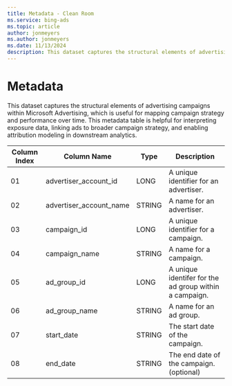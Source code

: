 ```yaml
---
title: Metadata - Clean Room
ms.service: bing-ads
ms.topic: article
author: jonmeyers
ms.author: jonmeyers
ms.date: 11/13/2024
description: This dataset captures the structural elements of advertising campaigns within Microsoft Advertising, which is useful for mapping campaign strategy and performance over time.
---
```

# Metadata

This dataset captures the structural elements of advertising campaigns within Microsoft Advertising, which is useful for mapping campaign strategy and performance over time. This metadata table is helpful for interpreting exposure data, linking ads to broader campaign strategy, and enabling attribution modeling in downstream analytics.

| Column Index | Column Name            | Type   | Description                                                        |
|--------------|------------------------|--------|--------------------------------------------------------------------|
| 01           | advertiser_account_id  | LONG   | A unique identifier for an advertiser.                             |
| 02           | advertiser_account_name| STRING | A name for an advertiser.                                          |
| 03           | campaign_id            | LONG   | A unique identifier for a campaign.                                |
| 04           | campaign_name          | STRING | A name for a campaign.                                             |
| 05           | ad_group_id            | LONG   | A unique identifer for the ad group within a campaign.             |
| 06           | ad_group_name          | STRING | A name for an ad group.                                            |
| 07           | start_date             | STRING | The start date of the campaign.                                    |
| 08           | end_date               | STRING | The end date of the campaign. (optional)                           |
